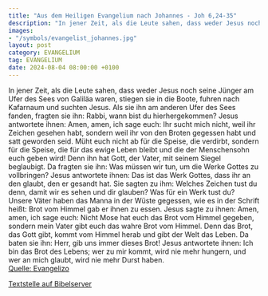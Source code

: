 ```yaml
---
title: "Aus dem Heiligen Evangelium nach Johannes - Joh 6,24-35"
description: "In jener Zeit, als die Leute sahen, dass weder Jesus noch seine Jünger am Ufer des Sees von Galiläa waren, stiegen sie in die Boote, fuhren nach Kafarnaum und suchten Jesus. Als sie ihn am anderen Ufer des Sees fanden, fragten sie ihn: Rabbi, wann bist du hierhergekommen? Jesus a...."
images:
- "/symbols/evangelist_johannes.jpg"
layout: post
category: EVANGELIUM
tag: EVANGELIUM
date: 2024-08-04 08:00:00 +0100
---
```

In jener Zeit, als die Leute sahen, dass weder Jesus noch seine Jünger am Ufer des Sees von Galiläa waren, stiegen sie in die Boote, fuhren nach Kafarnaum und suchten Jesus.
Als sie ihn am anderen Ufer des Sees fanden, fragten sie ihn: Rabbi, wann bist du hierhergekommen?
Jesus antwortete ihnen: Amen, amen, ich sage euch: Ihr sucht mich nicht, weil ihr Zeichen gesehen habt, sondern weil ihr von den Broten gegessen habt und satt geworden seid.<!--more-->
Müht euch nicht ab für die Speise, die verdirbt, sondern für die Speise, die für das ewige Leben bleibt und die der Menschensohn euch geben wird! Denn ihn hat Gott, der Vater, mit seinem Siegel beglaubigt.
Da fragten sie ihn: Was müssen wir tun, um die Werke Gottes zu vollbringen?
Jesus antwortete ihnen: Das ist das Werk Gottes, dass ihr an den glaubt, den er gesandt hat.
Sie sagten zu ihm: Welches Zeichen tust du denn, damit wir es sehen und dir glauben? Was für ein Werk tust du?
Unsere Väter haben das Manna in der Wüste gegessen, wie es in der Schrift heißt: Brot vom Himmel gab er ihnen zu essen.
Jesus sagte zu ihnen: Amen, amen, ich sage euch: Nicht Mose hat euch das Brot vom Himmel gegeben, sondern mein Vater gibt euch das wahre Brot vom Himmel.
Denn das Brot, das Gott gibt, kommt vom Himmel herab und gibt der Welt das Leben.
Da baten sie ihn: Herr, gib uns immer dieses Brot!
Jesus antwortete ihnen: Ich bin das Brot des Lebens; wer zu mir kommt, wird nie mehr hungern, und wer an mich glaubt, wird nie mehr Durst haben.<br>
[Quelle: Evangelizo](https://evangeliumtagfuertag.org/DE/gospel)

[Textstelle auf Bibelserver](https://www.bibleserver.com/EU/Johannes6,24-35)
